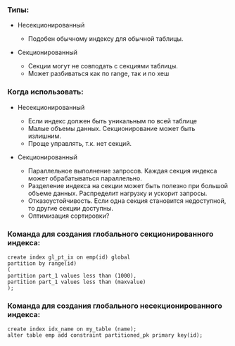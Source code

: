### Типы:
  - Несекционированный
    - Подобен обычному индексу для обычной таблицы. 
	
  - Секционированный
    - Секции могут не совподать с секциями таблицы.
	- Может разбиваться как по range, так и по хеш


### Когда использовать:
  - Несекционированный
    - Если индекс должен быть уникальным по всей таблице
	- Малые объемы данных. Секционирование может быть излишним.
	- Проще управлять, т.к. нет секций.
	
  - Секционированный
    - Параллельное выполнение запросов. Каждая секция индекса может обрабатываться параллельно.
	- Разделение индекса на секции может быть полезно при большой объеме данных. Распределит нагрузку и ускорит запросы.
	- Отказоустойчивость. Если одна секция становится недоступной, то другие секции доступны.
	- Оптимизация сортировки?
  

### Команда для создания глобального секционированного индекса:
````
create index gl_pt_ix on emp(id) global
partition by range(id)
(
partition part_1 values less than (1000),
partition part_1 values less than (maxvalue)
);
````


### Команда для создания глобального несекционированного индекса:
````
create index idx_name on my_table (name);
alter table emp add constraint partitioned_pk primary key(id);
````